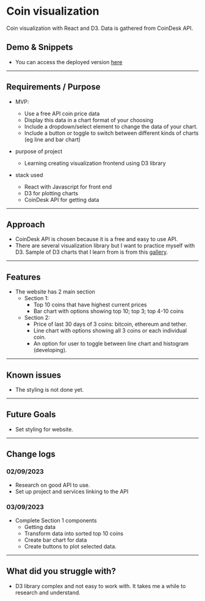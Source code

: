 # Coin visualization

Coin visualization with React and D3. Data is gathered from CoinDesk API.

## Demo & Snippets

- You can access the deployed version [here](https://oscar-coin-d3charts.netlify.app)

---

## Requirements / Purpose

- MVP:

  - Use a free API coin price data
  - Display this data in a chart format of your choosing
  - Include a dropdown/select element to change the data of your chart.
  - Include a button or toggle to switch between different kinds of charts (eg line and bar chart)

- purpose of project

  - Learning creating visualization frontend using D3 library

- stack used
  - React with Javascript for front end
  - D3 for plotting charts
  - CoinDesk API for getting data

---

## Approach

- CoinDesk API is chosen because it is a free and easy to use API.
- There are several visualization library but I want to practice myself with D3. Sample of D3 charts that I learn from is from this [gallery](https://d3-graph-gallery.com/index.html).

---

## Features

- The website has 2 main section
  - Section 1:
    - Top 10 coins that have highest current prices
    - Bar chart with options showing top 10; top 3; top 4-10 coins
  - Section 2:
    - Price of last 30 days of 3 coins: bitcoin, ethereum and tether.
    - Line chart with options showing all 3 coins or each individual coin.
    - An option for user to toggle between line chart and histogram (developing).

---

## Known issues

- The styling is not done yet.

---

## Future Goals

- Set styling for website.

---

## Change logs

### 02/09/2023

- Research on good API to use.
- Set up project and services linking to the API

### 03/09/2023

- Complete Section 1 components
  - Getting data
  - Transform data into sorted top 10 coins
  - Create bar chart for data
  - Create buttons to plot selected data.

---

## What did you struggle with?

- D3 library complex and not easy to work with. It takes me a while to research and understand.
